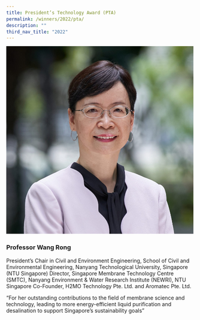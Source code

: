```yaml
---
title: President’s Technology Award (PTA)
permalink: /winners/2022/pta/
description: ""
third_nav_title: "2022"
---
```

![Professor Wang Rong](/images/Winners/2022/pta-prof-wang-rong.jpg)
### **Professor Wang Rong**

President’s Chair in Civil and Environment Engineering, School of Civil and Environmental Engineering, Nanyang Technological University, Singapore (NTU Singapore)
Director, Singapore Membrane Technology Centre (SMTC), Nanyang Environment & Water Research Institute (NEWRI), NTU Singapore
Co-Founder, H2MO Technology Pte. Ltd. and Aromatec Pte. Ltd.

“For her outstanding contributions to the field of membrane science and technology, leading to more energy-efficient liquid purification and desalination to support Singapore’s sustainability goals”
